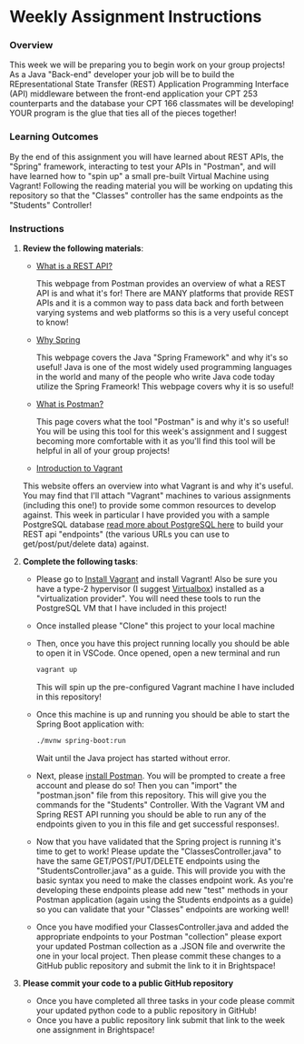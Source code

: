 # Weekly Assignment Instructions


### Overview

This week we will be preparing you to begin work on your group projects!  As a Java "Back-end" developer your job will be to build the REpresentational State Transfer (REST) Application Programming Interface (API) middleware between the front-end application your CPT 253 counterparts and the database your CPT 166 classmates will be developing!  YOUR program is the glue that ties all of the pieces together!

### Learning Outcomes

By the end of this assignment you will have learned about REST APIs, the "Spring" framework, interacting to test your APIs in "Postman", and will have learned how to "spin up" a small pre-built Virtual Machine using Vagrant!  Following the reading material you will be working on updating this repository so that the "Classes" controller has the same endpoints as the "Students" Controller!  

### Instructions
1. **Review the following materials**:

   - [What is a REST API?](https://blog.postman.com/rest-api-examples/)
  
     This webpage from Postman provides an overview of what a REST API is and what it's for!  There are MANY platforms that provide REST APIs and it is a common way to pass data back and forth between varying systems and web platforms so this is a very useful concept to know!


   - [Why Spring](https://spring.io/why-spring)
  
     This webpage covers the Java "Spring Framework" and why it's so useful!  Java is one of the most widely used programming languages in the world and many of the people who write Java code today utilize the Spring Frameork!  This webpage covers why it is so useful!


   - [What is Postman?](https://www.postman.com/product/what-is-postman/)
  
     This page covers what the tool "Postman" is and why it's so useful!  You will be using this tool for this week's assignment and I suggest becoming more comfortable with it as you'll find this tool will be helpful in all of your group projects!


   - [Introduction to Vagrant](https://developer.hashicorp.com/vagrant/intro)
  
    This website offers an overview into what Vagrant is and why it's useful.  You may find that I'll attach "Vagrant" machines to various assignments (including this one!) to provide some common resources to develop against.  This week in particular I have provided you with a sample PostgreSQL database [read more about PostgreSQL here](https://www.geeksforgeeks.org/what-is-postgresql-introduction/) to build your REST api "endpoints" (the various URLs you can use to get/post/put/delete data) against.  



2. **Complete the following tasks**:

   - Please go to [Install Vagrant](https://developer.hashicorp.com/vagrant/install) and install Vagrant!  Also be sure you have a type-2 hypervisor (I suggest [Virtualbox](https://www.virtualbox.org)) installed as a "virtualization provider".  You will need these tools to run the PostgreSQL VM that I have included in this project!
  
   - Once installed please "Clone" this project to your local machine
  
   - Then, once you have this project running locally you should be able to open it in VSCode.  Once opened, open a new terminal and run

     ```bash
     vagrant up
     ```
     This will spin up the pre-configured Vagrant machine I have included in this repository!

   - Once this machine is up and running you should be able to start the Spring Boot application with:
  
     ```bash
     ./mvnw spring-boot:run
     ```

     Wait until the Java project has started without error.
     
   - Next, please [install Postman](https://www.postman.com/downloads/).  You will be prompted to create a free account and please do so!  Then you can "import" the "postman.json" file from this repository. This will give you the commands for the "Students" Controller.  With the Vagrant VM and Spring REST API running you should be able to run any of the endpoints given to you in this file and get successful responses!.
  
   - Now that you have validated that the Spring project is running it's time to get to work!  Please update the "ClassesController.java" to have the same GET/POST/PUT/DELETE endpoints using the "StudentsController.java" as a guide.  This will provide you with the basic syntax you need to make the classes endpoint work. As you're developing these endpoints please add new "test" methods in your Postman application (again using the Students endpoints as a guide) so you can validate that your "Classes" endpoints are working well! 
  
   - Once you have modified your ClassesController.java and added the appropriate endpoints to your Postman "collection" please export your updated Postman collection as a .JSON file and overwrite the one in your local project.  Then please commit these changes to a GitHub public repository and submit the link to it in Brightspace!  


   
3. **Please commit your code to a public GitHub repository**
    - Once you have completed all three tasks in your code please commit your updated python code to a public repository in GitHub!
    - Once you have a public repository link submit that link to the week one assignment in Brightspace!
